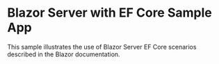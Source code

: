 # Blazor Server with EF Core Sample App

This sample illustrates the use of Blazor Server EF Core scenarios described in the Blazor documentation.
